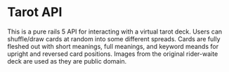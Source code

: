 # Tarot API

This is a pure rails 5 API for interacting with a virtual tarot deck. Users can
shuffle/draw cards at random into some different spreads.
Cards are fully fleshed out with short meanings, full meanings, and keyword meands for upright and reversed card positions.
Images from the original rider-waite deck are used as they are public domain.
